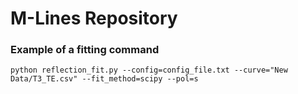 # M-Lines Repository

### Example of a fitting command
```
python reflection_fit.py --config=config_file.txt --curve="New Data/T3_TE.csv" --fit_method=scipy --pol=s
```

